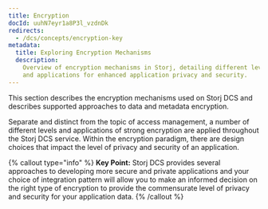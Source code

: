 ```yaml
---
title: Encryption
docId: uuhN7eyr1a8P3l_vzdnDk
redirects:
  - /dcs/concepts/encryption-key
metadata:
  title: Exploring Encryption Mechanisms
  description:
    Overview of encryption mechanisms in Storj, detailing different levels
    and applications for enhanced application privacy and security.
---
```


This section describes the encryption mechanisms used on Storj DCS and describes supported approaches to data and metadata encryption.

Separate and distinct from the topic of access management, a number of different levels and applications of strong encryption are applied throughout the Storj DCS service. Within the encryption paradigm, there are design choices that impact the level of privacy and security of an application.&#x20;

{% callout type="info"  %}
**Key Point:** Storj DCS provides several approaches to developing more secure and private applications and your choice of integration pattern will allow you to make an informed decision on the right type of encryption to provide the commensurate level of privacy and security for your application data.
{% /callout %}
